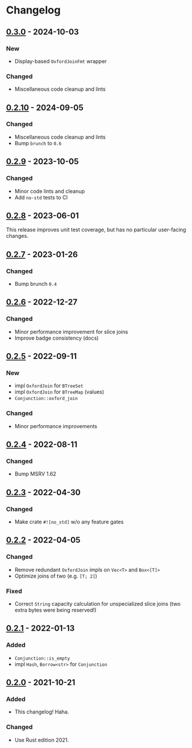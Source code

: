 # Changelog



## [0.3.0](https://github.com/Blobfolio/oxford_join/releases/tag/v0.3.0) - 2024-10-03

### New

* Display-based `OxfordJoinFmt` wrapper

### Changed

* Miscellaneous code cleanup and lints



## [0.2.10](https://github.com/Blobfolio/oxford_join/releases/tag/v0.2.10) - 2024-09-05

### Changed

* Miscellaneous code cleanup and lints
* Bump `brunch` to `0.6`



## [0.2.9](https://github.com/Blobfolio/oxford_join/releases/tag/v0.2.9) - 2023-10-05

### Changed

* Minor code lints and cleanup
* Add `no-std` tests to CI



## [0.2.8](https://github.com/Blobfolio/oxford_join/releases/tag/v0.2.8) - 2023-06-01

This release improves unit test coverage, but has no particular user-facing changes.



## [0.2.7](https://github.com/Blobfolio/oxford_join/releases/tag/v0.2.7) - 2023-01-26

### Changed

* Bump brunch `0.4`



## [0.2.6](https://github.com/Blobfolio/oxford_join/releases/tag/v0.2.6) - 2022-12-27

### Changed

* Minor performance improvement for slice joins
* Improve badge consistency (docs)



## [0.2.5](https://github.com/Blobfolio/oxford_join/releases/tag/v0.2.5) - 2022-09-11

### New

* impl `OxfordJoin` for `BTreeSet`
* impl `OxfordJoin` for `BTreeMap` (values)
* `Conjunction::oxford_join`

### Changed

* Minor performance improvements



## [0.2.4](https://github.com/Blobfolio/oxford_join/releases/tag/v0.2.4) - 2022-08-11

### Changed

* Bump MSRV 1.62



## [0.2.3](https://github.com/Blobfolio/oxford_join/releases/tag/v0.2.3) - 2022-04-30

### Changed

* Make crate `#![no_std]` w/o any feature gates



## [0.2.2](https://github.com/Blobfolio/oxford_join/releases/tag/v0.2.2) - 2022-04-05

### Changed

* Remove redundant `OxfordJoin` impls on `Vec<T>` and `Box<[T]>`
* Optimize joins of two (e.g. `[T; 2]`)

### Fixed

* Correct `String` capacity calculation for unspecialized slice joins (two extra bytes were being reserved!)



## [0.2.1](https://github.com/Blobfolio/oxford_join/releases/tag/v0.2.1) - 2022-01-13

### Added

* `Conjunction::is_empty`
* impl `Hash`, `Borrow<str>` for `Conjunction`



## [0.2.0](https://github.com/Blobfolio/oxford_join/releases/tag/v0.2.0) - 2021-10-21

### Added

* This changelog! Haha.

### Changed

* Use Rust edition 2021.
